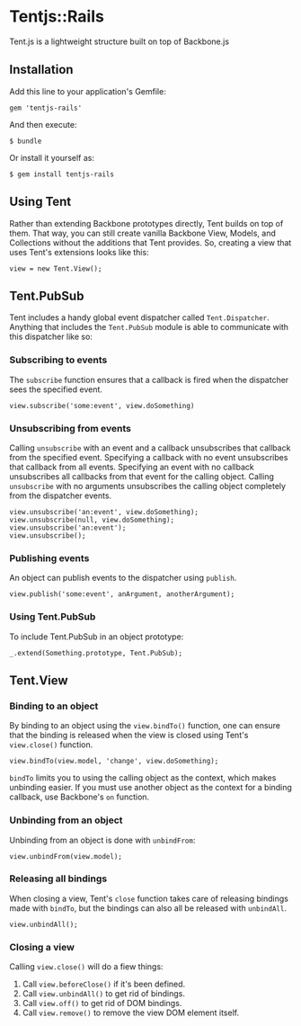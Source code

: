 # Tentjs::Rails

Tent.js is a lightweight structure built on top of Backbone.js

## Installation

Add this line to your application's Gemfile:

    gem 'tentjs-rails'

And then execute:

    $ bundle

Or install it yourself as:

    $ gem install tentjs-rails

## Using Tent

Rather than extending Backbone prototypes directly, Tent builds on top of them. That way, you can still create vanilla Backbone View, Models, and Collections without the additions that Tent provides. So, creating a view that uses Tent's extensions looks like this:

```
view = new Tent.View();
```

## Tent.PubSub

Tent includes a handy global event dispatcher called `Tent.Dispatcher`. Anything that includes the `Tent.PubSub` module is able to communicate with this dispatcher like so:

### Subscribing to events

The `subscribe` function ensures that a callback is fired when the dispatcher sees the specified event.

```
view.subscribe('some:event', view.doSomething)
```

### Unsubscribing from events

Calling `unsubscribe` with an event and a callback unsubscribes that callback from the specified event. Specifying a callback with no event unsubscribes that callback from all events. Specifying an event with no callback unsubscribes all callbacks from that event for the calling object.
Calling `unsubscribe` with no arguments unsubscribes the calling object completely from the dispatcher events.

```
view.unsubscribe('an:event', view.doSomething);
view.unsubscribe(null, view.doSomething);
view.unsubscribe('an:event');
view.unsubscribe();
```

### Publishing events

An object can publish events to the dispatcher using `publish`.

```
view.publish('some:event', anArgument, anotherArgument);
```

### Using Tent.PubSub

To include Tent.PubSub in an object prototype:

```
_.extend(Something.prototype, Tent.PubSub);
```

## Tent.View

### Binding to an object

By binding to an object using the `view.bindTo()` function, one can ensure that the binding is released when the view is closed using Tent's `view.close()` function.

```
view.bindTo(view.model, 'change', view.doSomething);
```

`bindTo` limits you to using the calling object as the context, which makes unbinding easier. If you must use another object as the context for a binding callback, use Backbone's `on` function.


### Unbinding from an object

Unbinding from an object is done with `unbindFrom`:

```
view.unbindFrom(view.model);
```

### Releasing all bindings

When closing a view, Tent's `close` function takes care of releasing bindings made with `bindTo`, but the bindings can also all be released with `unbindAll`.

```
view.unbindAll();
```

### Closing a view

Calling `view.close()` will do a fiew things:

1. Call `view.beforeClose()` if it's been defined.
2. Call `view.unbindAll()` to get rid of bindings.
3. Call `view.off()` to get rid of DOM bindings.
4. Call `view.remove()` to remove the view DOM element itself.